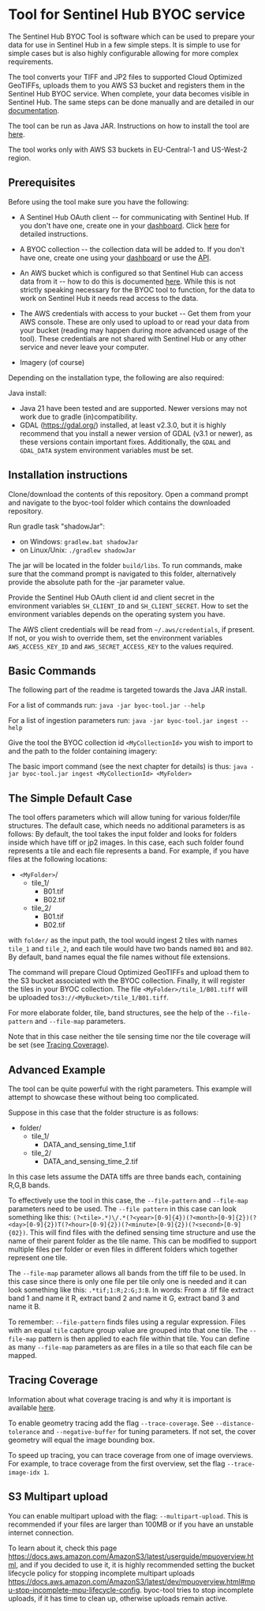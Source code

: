 # Tool for Sentinel Hub BYOC service

The Sentinel Hub BYOC Tool is software which can be used to prepare your data for use in Sentinel Hub in a few simple steps. It is simple to use for simple cases but is also highly configurable allowing for more complex requirements.

The tool converts your TIFF and JP2 files to supported Cloud Optimized GeoTIFFs, uploads them to you AWS S3 bucket and registers them in the Sentinel Hub BYOC service. When complete, your data becomes visible in Sentinel Hub. The same steps can be done manually and are detailed in our [documentation](https://docs.sentinel-hub.com/api/latest/#/API/byoc).

The tool can be run as Java JAR. Instructions on how to install the tool are [here](#installation-instructions).

The tool works only with AWS S3 buckets in EU-Central-1 and US-West-2 region.

## Prerequisites

Before using the tool make sure you have the following:

- A Sentinel Hub OAuth client -- for communicating with Sentinel Hub. If you don't have one, create one in your [dashboard](https://apps.sentinel-hub.com/dashboard/#/account/settings). Click [here](https://docs.sentinel-hub.com/api/latest/api/overview/authentication/#registering-oauth-client) for detailed instructions.

- A BYOC collection -- the collection data will be added to. If you don't have one, create one using your [dashboard](https://apps.sentinel-hub.com/dashboard/#/collections) or use the [API](https://docs.sentinel-hub.com/api/latest/reference/?service=byoc#tag/byoc_collection).

- An AWS bucket which is configured so that Sentinel Hub can access data from it -- how to do this is documented [here](https://docs.sentinel-hub.com/api/latest/api/byoc/#aws-bucket-settings). While this is not strictly speaking necessary for the BYOC tool to function, for the data to work on Sentinel Hub it needs read access to the data.

- The AWS credentials with access to your bucket -- Get them from your AWS console. These are only used to upload to or read your data from your bucket (reading may happen during more advanced usage of the tool). These credentials are not shared with Sentinel Hub or any other service and never leave your computer.

- Imagery (of course)

Depending on the installation type, the following are also required:

Java install:

- Java 21 have been tested and are supported. Newer versions may not work due to gradle (in)compatibility.
- GDAL (https://gdal.org/) installed, at least v2.3.0, but it is highly recommend that you install a newer version of GDAL (v3.1 or newer), as these versions contain important fixes. Additionally, the `GDAL` and `GDAL_DATA` system environment variables must be set. 

## Installation instructions

Clone/download the contents of this repository. Open a command prompt and navigate to the byoc-tool folder which contains the downloaded repository.

Run gradle task "shadowJar":
- on Windows: `gradlew.bat shadowJar`
- on Linux/Unix: `./gradlew shadowJar`

The jar will be located in the folder `build/libs`. To run commands, make sure that the command prompt is navigated to this folder, alternatively provide the absolute path for the -jar parameter value.

Provide the Sentinel Hub OAuth client id and client secret in the environment variables `SH_CLIENT_ID` and `SH_CLIENT_SECRET`. How to set the environment variables depends on the operating system you have.

The AWS client credentials will be read from `~/.aws/credentials`, if present. If not, or you wish to override them, set the environment variables `AWS_ACCESS_KEY_ID` and `AWS_SECRET_ACCESS_KEY` to the values required.

## Basic Commands

The following part of the readme is targeted towards the Java JAR install.

For a list of commands run: `java -jar byoc-tool.jar --help`

For a list of ingestion parameters run: `java -jar byoc-tool.jar ingest --help`

Give the tool the BYOC collection id `<MyCollectionId>` you wish to import to and the path to the folder containing imagery:

The basic import command (see the next chapter for details) is thus: `java -jar byoc-tool.jar ingest <MyCollectionId> <MyFolder>`

## The Simple Default Case

The tool offers parameters which will allow tuning for various folder/file structures. The default case, which needs no additional parameters is as follows:
By default, the tool takes the input folder and looks for folders inside which have tiff or jp2 images. In this case, each such folder found represents a tile and each file represents a band. For example, if you have files at the following locations:

- `<MyFolder>`/
  - tile_1/
    - B01.tif
    - B02.tif
  - tile_2/
    - B01.tif
    - B02.tif

with `folder/` as the input path, the tool would ingest 2 tiles with names `tile_1` and `tile_2`, and each tile would have two bands named `B01` and `B02`. By default, band names equal the file names without file extensions.

The command will prepare Cloud Optimized GeoTIFFs and upload them to the S3 bucket associated with the BYOC collection. Finally, it will register the tiles in your BYOC collection. The file `<MyFolder>/tile_1/B01.tiff` will be uploaded to`s3://<MyBucket>/tile_1/B01.tiff`.

For more elaborate folder, tile, band structures, see the help of the `--file-pattern` and `--file-map` parameters.

Note that in this case neither the tile sensing time nor the tile coverage will be set (see [Tracing Coverage](#tracing-coverage)).

## Advanced Example

The tool can be quite powerful with the right parameters. This example will attempt to showcase these without being too complicated.

Suppose in this case that the folder structure is as follows:

- folder/
  - tile_1/
    - DATA_and_sensing_time_1.tif
  - tile_2/
    - DATA_and_sensing_time_2.tif

In this case lets assume the DATA tiffs are three bands each, containing R,G,B bands.

To effectively use the tool in this case, the `--file-pattern` and `--file-map` parameters need to be used. The `--file pattern` in this case can look something like this: `(?<tile>.*)\/.*(?<year>[0-9]{4})(?<month>[0-9]{2})(?<day>[0-9]{2})T(?<hour>[0-9]{2})(?<minute>[0-9]{2})(?<second>[0-9]{02})`. This will find files with the defined sensing time structure and use the name of their parent folder as the tile name. This can be modified to support multiple files per folder or even files in different folders which together represent one tile.

The `--file-map` parameter allows all bands from the tiff file to be used. In this case since there is only one file per tile only one is needed and it can look something like this: `.*tif;1:R;2:G;3:B`. In words: From a .tif file extract band 1 and name it R, extract band 2 and name it G, extract band 3 and name it B.

To remember: `--file-pattern` finds files using a regular expression. Files with an equal `tile` capture group value are grouped into that one tile. The `--file-map` pattern is then applied to each file within that tile. You can define as many `--file-map` parameters as are files in a tile so that each file can be mapped.

## Tracing Coverage

Information about what coverage tracing is and why it is important is available [here](https://docs.sentinel-hub.com/api/latest/api/byoc/#a-note-about-cover-geometries).

To enable geometry tracing add the flag `--trace-coverage`. See `--distance-tolerance` and `--negative-buffer` for tuning parameters. If not set, the cover geometry will equal the image bounding box.

To speed up tracing, you can trace coverage from one of image overviews. For example, to trace coverage from the first overview, set the flag `--trace-image-idx 1`.

## S3 Multipart upload

You can enable multipart upload with the flag: `--multipart-upload`. This is recommended if your files are larger than 100MB or if you have an unstable internet connection.

To learn about it, check this page https://docs.aws.amazon.com/AmazonS3/latest/userguide/mpuoverview.html, and if you decided to use it, it is highly recommended setting the bucket lifecycle policy for stopping incomplete multipart uploads https://docs.aws.amazon.com/AmazonS3/latest/dev/mpuoverview.html#mpu-stop-incomplete-mpu-lifecycle-config. byoc-tool tries to stop incomplete uploads, if it has time to clean up, otherwise uploads remain active.  

